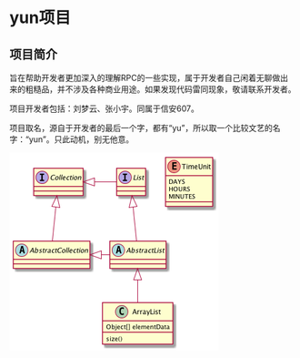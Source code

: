 # yun项目

## 项目简介

旨在帮助开发者更加深入的理解RPC的一些实现，属于开发者自己闲着无聊做出来的粗糙品，并不涉及各种商业用途。如果发现代码雷同现象，敬请联系开发者。<p>
项目开发者包括：刘梦云、张小宇。同属于信安607。<p>
项目取名，源自于开发者的最后一个字，都有“yu”，所以取一个比较文艺的名字：“yun”。只此动机，别无他意。

![test](test.png)




